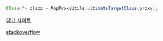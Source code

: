 

~~~java
Class<?> clazz = AopProxyUtils.ultimateTargetClass(proxy);
~~~


[참고 사이트](https://www.solidsyntax.be/2013/12/10/access-concrete-class-spring-proxy/)

[stackoverflow](https://stackoverflow.com/questions/9907960/how-do-i-get-the-class-from-a-bean-that-is-going-through-an-aop-proxy)
